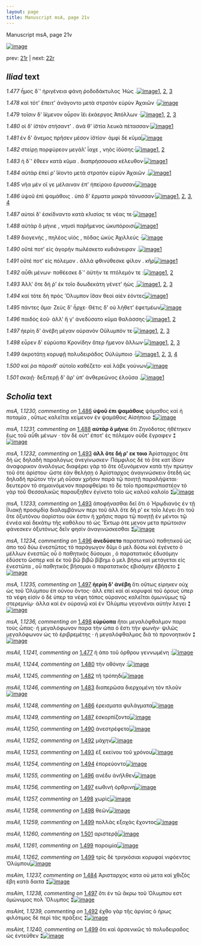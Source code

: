 ```yaml
---
layout: page
title: Manuscript msA, page 21v
---
```


Manuscript msA, page 21v

[![image](http://www.homermultitext.org/iipsrv?OBJ=IIP,1.0&FIF=/project/homer/pyramidal/deepzoom/hmt/vaimg/2017a/VA021VN_0523.tif&WID=100&CVT=JPEG)](http://www.homermultitext.org/ict2/?urn=urn:cite2:hmt:vaimg.2017a:VA021VN_0523)

prev:  [21r](../21r/) | next:  [22r](../22r/)

## *Iliad* text

*1.477* <a id="1.477"/> ἦμος δ`' ἠριγένεια φάνη ῥοδοδάκτυλος Ἠὼς .[![image](http://www.homermultitext.org/iipsrv?OBJ=IIP,1.0&FIF=/project/homer/pyramidal/deepzoom/hmt/vaimg/2017a/VA021VN_0523.tif&RGN=0.494,0.2141,0.344,0.0293&WID=1000&CVT=JPEG)](http://www.homermultitext.org/ict2/?urn=urn:cite2:hmt:vaimg.2017a:VA021VN_0523@0.494,0.2141,0.344,0.0293)[1](#msA_1.1226), [2](#msAil_1.1241), [3](#msA_1.1225)

*1.478* <a id="1.478"/> καὶ τότ' ἔπειτ' ἀνάγοντο μετὰ στρατὸν εὐρὺν Ἀχαιῶν ·[![image](http://www.homermultitext.org/iipsrv?OBJ=IIP,1.0&FIF=/project/homer/pyramidal/deepzoom/hmt/vaimg/2017a/VA021VN_0523.tif&RGN=0.495,0.2307,0.364,0.0293&WID=1000&CVT=JPEG)](http://www.homermultitext.org/ict2/?urn=urn:cite2:hmt:vaimg.2017a:VA021VN_0523@0.495,0.2307,0.364,0.0293)

*1.479* <a id="1.479"/> τοῖσιν δ' ἴ̈κμενον οὖρον ἵ̈ει ἑκάεργος Ἀπόλλων ·[![image](http://www.homermultitext.org/iipsrv?OBJ=IIP,1.0&FIF=/project/homer/pyramidal/deepzoom/hmt/vaimg/2017a/VA021VN_0523.tif&RGN=0.495,0.2517,0.361,0.0331&WID=1000&CVT=JPEG)](http://www.homermultitext.org/ict2/?urn=urn:cite2:hmt:vaimg.2017a:VA021VN_0523@0.495,0.2517,0.361,0.0331)[1](#msA_1.1227), [2](#msAil_1.1243), [3](#msAil_1.1242)

*1.480* <a id="1.480"/> οἱ δ' ἱ̈στὸν στήσαντ' . ἀνά θ' ἱ̈στία λευκὰ πέτασσαν·[![image](http://www.homermultitext.org/iipsrv?OBJ=IIP,1.0&FIF=/project/homer/pyramidal/deepzoom/hmt/vaimg/2017a/VA021VN_0523.tif&RGN=0.499,0.269,0.349,0.0338&WID=1000&CVT=JPEG)](http://www.homermultitext.org/ict2/?urn=urn:cite2:hmt:vaimg.2017a:VA021VN_0523@0.499,0.269,0.349,0.0338)[1](#msAil_1.1244)

*1.481* <a id="1.481"/> ἐν δ' ἄνεμος πρῆσεν μέσον ἱ̈στίον· ἀμφὶ δὲ κῦμα[![image](http://www.homermultitext.org/iipsrv?OBJ=IIP,1.0&FIF=/project/homer/pyramidal/deepzoom/hmt/vaimg/2017a/VA021VN_0523.tif&RGN=0.5,0.2825,0.369,0.0391&WID=1000&CVT=JPEG)](http://www.homermultitext.org/ict2/?urn=urn:cite2:hmt:vaimg.2017a:VA021VN_0523@0.5,0.2825,0.369,0.0391)

*1.482* <a id="1.482"/> στείρῃ πορφύρεον μεγάλ' ΐαχε , νηὸς ἰ̈ούσης·[![image](http://www.homermultitext.org/iipsrv?OBJ=IIP,1.0&FIF=/project/homer/pyramidal/deepzoom/hmt/vaimg/2017a/VA021VN_0523.tif&RGN=0.501,0.3065,0.342,0.0338&WID=1000&CVT=JPEG)](http://www.homermultitext.org/ict2/?urn=urn:cite2:hmt:vaimg.2017a:VA021VN_0523@0.501,0.3065,0.342,0.0338)[1](#msA_1.1228), [2](#msAil_1.1245)

*1.483* <a id="1.483"/> ἡ δ`' ἔθεεν κατὰ κῦμα . διαπρήσσουσα κέλευθον·[![image](http://www.homermultitext.org/iipsrv?OBJ=IIP,1.0&FIF=/project/homer/pyramidal/deepzoom/hmt/vaimg/2017a/VA021VN_0523.tif&RGN=0.504,0.3246,0.36,0.0353&WID=1000&CVT=JPEG)](http://www.homermultitext.org/ict2/?urn=urn:cite2:hmt:vaimg.2017a:VA021VN_0523@0.504,0.3246,0.36,0.0353)[1](#msAil_1.1246)

*1.484* <a id="1.484"/> αὐτὰρ ἐπεί ρ' ἵ̈κοντο μετὰ στρατὸν εὐρὺν Ἀχαιῶν .[![image](http://www.homermultitext.org/iipsrv?OBJ=IIP,1.0&FIF=/project/homer/pyramidal/deepzoom/hmt/vaimg/2017a/VA021VN_0523.tif&RGN=0.501,0.3426,0.36,0.0353&WID=1000&CVT=JPEG)](http://www.homermultitext.org/ict2/?urn=urn:cite2:hmt:vaimg.2017a:VA021VN_0523@0.501,0.3426,0.36,0.0353)[1](#msAim_1.1237)

*1.485* <a id="1.485"/> νῆα μὲν οἵ γε μέλαιναν ἐπ' ἠπείροιο ἔρυσσαν[![image](http://www.homermultitext.org/iipsrv?OBJ=IIP,1.0&FIF=/project/homer/pyramidal/deepzoom/hmt/vaimg/2017a/VA021VN_0523.tif&RGN=0.501,0.3606,0.35,0.0383&WID=1000&CVT=JPEG)](http://www.homermultitext.org/ict2/?urn=urn:cite2:hmt:vaimg.2017a:VA021VN_0523@0.501,0.3606,0.35,0.0383)

*1.486* <a id="1.486"/> ὑψοῦ ἐπὶ ψαμάθοις . ὑπὸ δ' ἕρματα μακρὰ τάνυσσαν·[![image](http://www.homermultitext.org/iipsrv?OBJ=IIP,1.0&FIF=/project/homer/pyramidal/deepzoom/hmt/vaimg/2017a/VA021VN_0523.tif&RGN=0.503,0.3802,0.374,0.0383&WID=1000&CVT=JPEG)](http://www.homermultitext.org/ict2/?urn=urn:cite2:hmt:vaimg.2017a:VA021VN_0523@0.503,0.3802,0.374,0.0383)[1](#msA_1.1229), [2](#msAil_1.1248), [3](#msA_1.1230), [4](#msAil_1.1247)

*1.487* <a id="1.487"/> αὐτοὶ δ' ἐσκίδναντο κατὰ κλισίας τε νέας τε·[![image](http://www.homermultitext.org/iipsrv?OBJ=IIP,1.0&FIF=/project/homer/pyramidal/deepzoom/hmt/vaimg/2017a/VA021VN_0523.tif&RGN=0.503,0.4012,0.337,0.0331&WID=1000&CVT=JPEG)](http://www.homermultitext.org/ict2/?urn=urn:cite2:hmt:vaimg.2017a:VA021VN_0523@0.503,0.4012,0.337,0.0331)[1](#msAil_1.1249)

*1.488* <a id="1.488"/> αὐτὰρ ὃ μήνιε , νηυσὶ παῤἥμενος ὠκυπόροισι[![image](http://www.homermultitext.org/iipsrv?OBJ=IIP,1.0&FIF=/project/homer/pyramidal/deepzoom/hmt/vaimg/2017a/VA021VN_0523.tif&RGN=0.507,0.4207,0.355,0.0331&WID=1000&CVT=JPEG)](http://www.homermultitext.org/ict2/?urn=urn:cite2:hmt:vaimg.2017a:VA021VN_0523@0.507,0.4207,0.355,0.0331)[1](#msA_1.1231)

*1.489* <a id="1.489"/> διογενὴς , πηλέος υἱὸς , πόδας ὠκὺς Ἀχιλλεύς ·[![image](http://www.homermultitext.org/iipsrv?OBJ=IIP,1.0&FIF=/project/homer/pyramidal/deepzoom/hmt/vaimg/2017a/VA021VN_0523.tif&RGN=0.501,0.4395,0.355,0.0331&WID=1000&CVT=JPEG)](http://www.homermultitext.org/ict2/?urn=urn:cite2:hmt:vaimg.2017a:VA021VN_0523@0.501,0.4395,0.355,0.0331)

*1.490* <a id="1.490"/> οὔτέ ποτ' εἰς ἀγορὴν πωλέσκετο κυδιάνειραν .[![image](http://www.homermultitext.org/iipsrv?OBJ=IIP,1.0&FIF=/project/homer/pyramidal/deepzoom/hmt/vaimg/2017a/VA021VN_0523.tif&RGN=0.502,0.4598,0.342,0.0331&WID=1000&CVT=JPEG)](http://www.homermultitext.org/ict2/?urn=urn:cite2:hmt:vaimg.2017a:VA021VN_0523@0.502,0.4598,0.342,0.0331)[1](#msAil_1.1250)

*1.491* <a id="1.491"/> οὔτέ ποτ' εἰς πόλεμον . ἀλλὰ φθινύθεσκε φίλον . κῆρ[![image](http://www.homermultitext.org/iipsrv?OBJ=IIP,1.0&FIF=/project/homer/pyramidal/deepzoom/hmt/vaimg/2017a/VA021VN_0523.tif&RGN=0.502,0.4771,0.36,0.0331&WID=1000&CVT=JPEG)](http://www.homermultitext.org/ict2/?urn=urn:cite2:hmt:vaimg.2017a:VA021VN_0523@0.502,0.4771,0.36,0.0331)[1](#msAil_1.1251)

*1.492* <a id="1.492"/> αὖθι μένων· ποθέεσκε δ`' ἀϋτήν τε πτόλεμόν τε :[![image](http://www.homermultitext.org/iipsrv?OBJ=IIP,1.0&FIF=/project/homer/pyramidal/deepzoom/hmt/vaimg/2017a/VA021VN_0523.tif&RGN=0.504,0.4951,0.355,0.0331&WID=1000&CVT=JPEG)](http://www.homermultitext.org/ict2/?urn=urn:cite2:hmt:vaimg.2017a:VA021VN_0523@0.504,0.4951,0.355,0.0331)[1](#msAint_1.1239), [2](#msAil_1.1252)

*1.493* <a id="1.493"/> Ἀλλ' ὅτε δή ῥ' ἐκ τοῖο δυωδεκάτη γένετ' ἠὼς ,[![image](http://www.homermultitext.org/iipsrv?OBJ=IIP,1.0&FIF=/project/homer/pyramidal/deepzoom/hmt/vaimg/2017a/VA021VN_0523.tif&RGN=0.497,0.5124,0.34,0.0353&WID=1000&CVT=JPEG)](http://www.homermultitext.org/ict2/?urn=urn:cite2:hmt:vaimg.2017a:VA021VN_0523@0.497,0.5124,0.34,0.0353)[1](#msA_1.1232), [2](#msA_1.1233), [3](#msAil_1.1253)

*1.494* <a id="1.494"/> καὶ τότε δὴ πρὸς Ὄλυμπον ἴ̈σαν θεοὶ αἰὲν ἐόντες[![image](http://www.homermultitext.org/iipsrv?OBJ=IIP,1.0&FIF=/project/homer/pyramidal/deepzoom/hmt/vaimg/2017a/VA021VN_0523.tif&RGN=0.506,0.5334,0.355,0.0353&WID=1000&CVT=JPEG)](http://www.homermultitext.org/ict2/?urn=urn:cite2:hmt:vaimg.2017a:VA021VN_0523@0.506,0.5334,0.355,0.0353)[1](#msAil_1.1254)

*1.495* <a id="1.495"/> πάντες ἅμα· Ζεὺς δ' 					ἦρχε· Θέτις δ' οὐ λήθετ' 					ἐφετμέων[![image](http://www.homermultitext.org/iipsrv?OBJ=IIP,1.0&FIF=/project/homer/pyramidal/deepzoom/hmt/vaimg/2017a/VA021VN_0523.tif&RGN=0.503,0.5507,0.377,0.0353&WID=1000&CVT=JPEG)](http://www.homermultitext.org/ict2/?urn=urn:cite2:hmt:vaimg.2017a:VA021VN_0523@0.503,0.5507,0.377,0.0353)

*1.496* <a id="1.496"/> παιδὸς ἑοῦ· ἀλλ' ἥ γ' ἀνεδύσατο κῦμα θαλάσσης·[![image](http://www.homermultitext.org/iipsrv?OBJ=IIP,1.0&FIF=/project/homer/pyramidal/deepzoom/hmt/vaimg/2017a/VA021VN_0523.tif&RGN=0.502,0.5702,0.369,0.0353&WID=1000&CVT=JPEG)](http://www.homermultitext.org/ict2/?urn=urn:cite2:hmt:vaimg.2017a:VA021VN_0523@0.502,0.5702,0.369,0.0353)[1](#msAil_1.1255), [2](#msA_1.1234)

*1.497* <a id="1.497"/> ἠερίη δ' ἀνέβη μέγαν οὐρανὸν Οὔλυμπόν τε·[![image](http://www.homermultitext.org/iipsrv?OBJ=IIP,1.0&FIF=/project/homer/pyramidal/deepzoom/hmt/vaimg/2017a/VA021VN_0523.tif&RGN=0.505,0.5913,0.345,0.0301&WID=1000&CVT=JPEG)](http://www.homermultitext.org/ict2/?urn=urn:cite2:hmt:vaimg.2017a:VA021VN_0523@0.505,0.5913,0.345,0.0301)[1](#msAim_1.1238), [2](#msAil_1.1256), [3](#msA_1.1235)

*1.498* <a id="1.498"/> εὗρεν δ' εὐρύοπα Κρονίδην ἄτερ ἥμενον ἄλλων·[![image](http://www.homermultitext.org/iipsrv?OBJ=IIP,1.0&FIF=/project/homer/pyramidal/deepzoom/hmt/vaimg/2017a/VA021VN_0523.tif&RGN=0.507,0.6048,0.373,0.0368&WID=1000&CVT=JPEG)](http://www.homermultitext.org/ict2/?urn=urn:cite2:hmt:vaimg.2017a:VA021VN_0523@0.507,0.6048,0.373,0.0368)[1](#msAil_1.1257), [2](#msA_1.1236), [3](#msAil_1.1258)

*1.499* <a id="1.499"/> ἀκροτάτῃ κορυφῇ πολυδειράδος Οὐλύμποιο ·[![image](http://www.homermultitext.org/iipsrv?OBJ=IIP,1.0&FIF=/project/homer/pyramidal/deepzoom/hmt/vaimg/2017a/VA021VN_0523.tif&RGN=0.503,0.6266,0.356,0.0331&WID=1000&CVT=JPEG)](http://www.homermultitext.org/ict2/?urn=urn:cite2:hmt:vaimg.2017a:VA021VN_0523@0.503,0.6266,0.356,0.0331)[1](#msAil_1.1262), [2](#msAil_1.1261), [3](#msAil_1.1259), [4](#msAint_1.1240)

*1.500* <a id="1.500"/> καί ῥα πάροιθ' αὐτοῖο καθέζετο· καὶ λάβε γούνων[![image](http://www.homermultitext.org/iipsrv?OBJ=IIP,1.0&FIF=/project/homer/pyramidal/deepzoom/hmt/vaimg/2017a/VA021VN_0523.tif&RGN=0.506,0.6446,0.352,0.0361&WID=1000&CVT=JPEG)](http://www.homermultitext.org/ict2/?urn=urn:cite2:hmt:vaimg.2017a:VA021VN_0523@0.506,0.6446,0.352,0.0361)

*1.501* <a id="1.501"/> σκαιῇ· δεξιτερῇ δ' ἄρ' ὑπ' ἀνθερεῶνος ἑλοῦσα .[![image](http://www.homermultitext.org/iipsrv?OBJ=IIP,1.0&FIF=/project/homer/pyramidal/deepzoom/hmt/vaimg/2017a/VA021VN_0523.tif&RGN=0.509,0.6604,0.368,0.0383&WID=1000&CVT=JPEG)](http://www.homermultitext.org/ict2/?urn=urn:cite2:hmt:vaimg.2017a:VA021VN_0523@0.509,0.6604,0.368,0.0383)[1](#msAil_1.1260)

## *Scholia* text

*msA, 1.1230, commenting on* [1.486](#1.486)  <a id="msA_1.1230"/> **ὑψοῦ ἐπι ψαμάθοις** ψάμαθος καὶ ἡ ποταμία , οὕτως καλεῖται κείμενον ἐν ψαμάθοις Αἰσήποιο ⁑[![image](http://www.homermultitext.org/iipsrv?OBJ=IIP,1.0&FIF=/project/homer/pyramidal/deepzoom/hmt/vaimg/2017a/VA021VN_0523.tif&RGN=0.21518055,0.21466113,0.22623434,0.04066390&WID=1000&CVT=JPEG)](http://www.homermultitext.org/ict2/?urn=urn:cite2:hmt:vaimg.2017a:VA021VN_0523@0.21518055,0.21466113,0.22623434,0.04066390)

*msA, 1.1231, commenting on* [1.488](#1.488)  <a id="msA_1.1231"/> **αὐτὰρ ὃ μήνιε** ὅτι Ζηνόδοτος ἠθέτηκεν ἕως τοῦ αὖθι μένων · τὸν δὲ οὐτ' έποτ' ἐς πόλεμον οὐδε ἔγραφεν ⁑[![image](http://www.homermultitext.org/iipsrv?OBJ=IIP,1.0&FIF=/project/homer/pyramidal/deepzoom/hmt/vaimg/2017a/VA021VN_0523.tif&RGN=0.21296979,0.24923928,0.22955048,0.04398340&WID=1000&CVT=JPEG)](http://www.homermultitext.org/ict2/?urn=urn:cite2:hmt:vaimg.2017a:VA021VN_0523@0.21296979,0.24923928,0.22955048,0.04398340)

*msA, 1.1232, commenting on* [1.493](#1.493)  <a id="msA_1.1232"/> **ἀλλ ὅτε δή ρ' εκ τοιο** Ἀρίσταρχος ὅτε δὴ ὡς δηλαδὴ παραλόγως ἀνεγίνωσκεν· Πάμφιλος δὲ τὸ ὅτε κατ ϊδίαν ἀναφορικον ἀναλόγως διαφέρει γὰρ τὸ ὄτε ὀξυνόμενον κατὰ τὴν πρώτην τοῦ ότε ἀρίστου· ὥστε ἐὰν θελήσῃ ὁ Ἀρίσταρχος ἀναγινώσκειν ὅτεδὴ ὡς δηλαδὴ πρῶτον τὴν μὴ οὖσαν χρῆσιν παρὰ τῷ ποιητῇ παραλήψεται· δευτερον τὸ σημαινόμενον παραφθείρει τὸ δε τοῖο προπερισπαστέον τὸ γὰρ τοῦ Θεσσαλικῶς παραυξηθεν ἐγίνετο τοῖο ὡς καλοῦ καλοῖο ⁑[![image](http://www.homermultitext.org/iipsrv?OBJ=IIP,1.0&FIF=/project/homer/pyramidal/deepzoom/hmt/vaimg/2017a/VA021VN_0523.tif&RGN=0.21333825,0.27994467,0.22991894,0.13278008&WID=1000&CVT=JPEG)](http://www.homermultitext.org/ict2/?urn=urn:cite2:hmt:vaimg.2017a:VA021VN_0523@0.21333825,0.27994467,0.22991894,0.13278008)

*msA, 1.1233, commenting on* [1.493](#1.493)  <a id="msA_1.1233"/> ἀποφήνασθαι δεῖ ὅτι ὁ Ἡρῳδιανὸς ἐν τῇ Ϊλιακῇ προσῳδίᾳ διαλαμβάνων περι τοῦ ἀλλ ὅτε δή ρ' εκ τοῖο λέγει ὅτι τοῦ ὅτε ὀξυτόνου ἀορίστου οὐκ έστιν ἡ χρῆσις παρα τῷ ποιητῇ ἐν μέντοι τῷ ἐννέα καὶ δεκάτῳ τῆς καθόλου τὸ ὡς Ἕκτωρ ὁτε μενον μετα πρώτοισιν φάνεσκεν ὀξυτόνως δεῖν φησὶν ἀναγινώσκεσθαι ⁑[![image](http://www.homermultitext.org/iipsrv?OBJ=IIP,1.0&FIF=/project/homer/pyramidal/deepzoom/hmt/vaimg/2017a/VA021VN_0523.tif&RGN=0.21260133,0.40470263,0.24834193,0.08879668&WID=1000&CVT=JPEG)](http://www.homermultitext.org/ict2/?urn=urn:cite2:hmt:vaimg.2017a:VA021VN_0523@0.21260133,0.40470263,0.24834193,0.08879668)

*msA, 1.1234, commenting on* [1.496](#1.496)  <a id="msA_1.1234"/> **ἀνεδύσετο** παρατατικοῦ παθητικοῦ ὡς ἀπο τοῦ δύω ἐνεστῶτος τὸ παράγωγον δῦμι ὁ μελ δύσω καὶ ἐγένετο ὁ μέλλων ἐνεστῶς οὗ ὁ παθητικὸς δύσομαι , ὁ παρατατικὸς ἐδυσόμην ἐδύσετο ὥσπερ καὶ ἐκ τοῦ βῶ βιβῶ βίβημι ὁ μελ βήσω καὶ μετάγεται εἰς ἐνεστῶτα , οὗ παθητικὸς βήσομαι ὁ παρατατικὸς εβισόμην ἐβήσετο ⁑[![image](http://www.homermultitext.org/iipsrv?OBJ=IIP,1.0&FIF=/project/homer/pyramidal/deepzoom/hmt/vaimg/2017a/VA021VN_0523.tif&RGN=0.21849668,0.48990318,0.22402358,0.09294606&WID=1000&CVT=JPEG)](http://www.homermultitext.org/ict2/?urn=urn:cite2:hmt:vaimg.2017a:VA021VN_0523@0.21849668,0.48990318,0.22402358,0.09294606)

*msA, 1.1235, commenting on* [1.497](#1.497)  <a id="msA_1.1235"/> **ἠερίη δ' ἀνέβη** ὅτι οὕτως εἰρηκεν οὐχ ὡς τοῦ Ὀλύμπου ἐπ οὐνου ὄντος· ἀλλ επεὶ καὶ αἱ κορυφαὶ τοῦ όρους ὑπερ τὰ νέφη εἰσίν ὁ δὲ ὑπερ τα νέφη τόπος οὐρανος καλεῖται ὁμωνύμως τῷ στερεμνίῳ· ἀλλα καὶ ἐν οὐρανῷ καὶ ἐν Ὀλύμπω γεγονέναι αὐτὴν λεγει ⁑[![image](http://www.homermultitext.org/iipsrv?OBJ=IIP,1.0&FIF=/project/homer/pyramidal/deepzoom/hmt/vaimg/2017a/VA021VN_0523.tif&RGN=0.22586588,0.57676349,0.22181282,0.07579530&WID=1000&CVT=JPEG)](http://www.homermultitext.org/ict2/?urn=urn:cite2:hmt:vaimg.2017a:VA021VN_0523@0.22586588,0.57676349,0.22181282,0.07579530)

*msA, 1.1236, commenting on* [1.498](#1.498)  <a id="msA_1.1236"/> **εὐρύοπα** ἤτοι μεγαλόφθαλμον παρα τοὺς ὦπας· ἠ μεγαλόφωνον παρα τὴν ώπα ὁ ἔστι τὴν φωνὴν· ψιλῶς μεγαλόφωνον ὡς τὸ ἐριβρεμέτης · ἠ μεγαλόφθαλμος διὰ τὸ προνοητικόν ⁑[![image](http://www.homermultitext.org/iipsrv?OBJ=IIP,1.0&FIF=/project/homer/pyramidal/deepzoom/hmt/vaimg/2017a/VA021VN_0523.tif&RGN=0.22291820,0.65006916,0.24613117,0.05117566&WID=1000&CVT=JPEG)](http://www.homermultitext.org/ict2/?urn=urn:cite2:hmt:vaimg.2017a:VA021VN_0523@0.22291820,0.65006916,0.24613117,0.05117566)

*msAil, 1.1241, commenting on* [1.477](#1.477)  <a id="msAil_1.1241"/> ἡ ἀπο τοῦ όρθρου γεννωμένη :[![image](http://www.homermultitext.org/iipsrv?OBJ=IIP,1.0&FIF=/project/homer/pyramidal/deepzoom/hmt/vaimg/2017a/VA021VN_0523.tif&RGN=0.56300663,0.20663900,0.10906411,0.01466113&WID=1000&CVT=JPEG)](http://www.homermultitext.org/ict2/?urn=urn:cite2:hmt:vaimg.2017a:VA021VN_0523@0.56300663,0.20663900,0.10906411,0.01466113)

*msAil, 1.1244, commenting on* [1.480](#1.480)  <a id="msAil_1.1244"/> τὴν οθόνην :[![image](http://www.homermultitext.org/iipsrv?OBJ=IIP,1.0&FIF=/project/homer/pyramidal/deepzoom/hmt/vaimg/2017a/VA021VN_0523.tif&RGN=0.70228445,0.27053942,0.04863670,0.00995851&WID=1000&CVT=JPEG)](http://www.homermultitext.org/ict2/?urn=urn:cite2:hmt:vaimg.2017a:VA021VN_0523@0.70228445,0.27053942,0.04863670,0.00995851)

*msAil, 1.1245, commenting on* [1.482](#1.482)  <a id="msAil_1.1245"/> τῆ τρόπηδι[![image](http://www.homermultitext.org/iipsrv?OBJ=IIP,1.0&FIF=/project/homer/pyramidal/deepzoom/hmt/vaimg/2017a/VA021VN_0523.tif&RGN=0.52358143,0.31203320,0.04716286,0.01023513&WID=1000&CVT=JPEG)](http://www.homermultitext.org/ict2/?urn=urn:cite2:hmt:vaimg.2017a:VA021VN_0523@0.52358143,0.31203320,0.04716286,0.01023513)

*msAil, 1.1246, commenting on* [1.483](#1.483)  <a id="msAil_1.1246"/> διαπερῶσα διερχομένη τὸν πλοῦν[![image](http://www.homermultitext.org/iipsrv?OBJ=IIP,1.0&FIF=/project/homer/pyramidal/deepzoom/hmt/vaimg/2017a/VA021VN_0523.tif&RGN=0.70117907,0.32337483,0.16101695,0.01632089&WID=1000&CVT=JPEG)](http://www.homermultitext.org/ict2/?urn=urn:cite2:hmt:vaimg.2017a:VA021VN_0523@0.70117907,0.32337483,0.16101695,0.01632089)

*msAil, 1.1248, commenting on* [1.486](#1.486)  <a id="msAil_1.1248"/> ἐρεισματα φυλάγματα[![image](http://www.homermultitext.org/iipsrv?OBJ=IIP,1.0&FIF=/project/homer/pyramidal/deepzoom/hmt/vaimg/2017a/VA021VN_0523.tif&RGN=0.73139278,0.38146611,0.08216654,0.01272476&WID=1000&CVT=JPEG)](http://www.homermultitext.org/ict2/?urn=urn:cite2:hmt:vaimg.2017a:VA021VN_0523@0.73139278,0.38146611,0.08216654,0.01272476)

*msAil, 1.1249, commenting on* [1.487](#1.487)  <a id="msAil_1.1249"/> ἐσκορπίζοντο[![image](http://www.homermultitext.org/iipsrv?OBJ=IIP,1.0&FIF=/project/homer/pyramidal/deepzoom/hmt/vaimg/2017a/VA021VN_0523.tif&RGN=0.60132646,0.40359613,0.05158438,0.01189488&WID=1000&CVT=JPEG)](http://www.homermultitext.org/ict2/?urn=urn:cite2:hmt:vaimg.2017a:VA021VN_0523@0.60132646,0.40359613,0.05158438,0.01189488)

*msAil, 1.1250, commenting on* [1.490](#1.490)  <a id="msAil_1.1250"/> ἀνεστρέφετο[![image](http://www.homermultitext.org/iipsrv?OBJ=IIP,1.0&FIF=/project/homer/pyramidal/deepzoom/hmt/vaimg/2017a/VA021VN_0523.tif&RGN=0.66507001,0.45975104,0.06153279,0.01244813&WID=1000&CVT=JPEG)](http://www.homermultitext.org/ict2/?urn=urn:cite2:hmt:vaimg.2017a:VA021VN_0523@0.66507001,0.45975104,0.06153279,0.01244813)

*msAil, 1.1252, commenting on* [1.492](#1.492)  <a id="msAil_1.1252"/> μάχην[![image](http://www.homermultitext.org/iipsrv?OBJ=IIP,1.0&FIF=/project/homer/pyramidal/deepzoom/hmt/vaimg/2017a/VA021VN_0523.tif&RGN=0.72218128,0.49598893,0.03500368,0.01078838&WID=1000&CVT=JPEG)](http://www.homermultitext.org/ict2/?urn=urn:cite2:hmt:vaimg.2017a:VA021VN_0523@0.72218128,0.49598893,0.03500368,0.01078838)

*msAil, 1.1253, commenting on* [1.493](#1.493)  <a id="msAil_1.1253"/> ἐξ εκείνου τοῦ χρόνου[![image](http://www.homermultitext.org/iipsrv?OBJ=IIP,1.0&FIF=/project/homer/pyramidal/deepzoom/hmt/vaimg/2017a/VA021VN_0523.tif&RGN=0.59801032,0.51811895,0.07995578,0.00885201&WID=1000&CVT=JPEG)](http://www.homermultitext.org/ict2/?urn=urn:cite2:hmt:vaimg.2017a:VA021VN_0523@0.59801032,0.51811895,0.07995578,0.00885201)

*msAil, 1.1254, commenting on* [1.494](#1.494)  <a id="msAil_1.1254"/> ἐπορεύοντο[![image](http://www.homermultitext.org/iipsrv?OBJ=IIP,1.0&FIF=/project/homer/pyramidal/deepzoom/hmt/vaimg/2017a/VA021VN_0523.tif&RGN=0.72549742,0.53471646,0.04237288,0.01078838&WID=1000&CVT=JPEG)](http://www.homermultitext.org/ict2/?urn=urn:cite2:hmt:vaimg.2017a:VA021VN_0523@0.72549742,0.53471646,0.04237288,0.01078838)

*msAil, 1.1255, commenting on* [1.496](#1.496)  <a id="msAil_1.1255"/> ανέδυ ἀνῆλθεν[![image](http://www.homermultitext.org/iipsrv?OBJ=IIP,1.0&FIF=/project/homer/pyramidal/deepzoom/hmt/vaimg/2017a/VA021VN_0523.tif&RGN=0.69565217,0.57178423,0.06005895,0.00885201&WID=1000&CVT=JPEG)](http://www.homermultitext.org/ict2/?urn=urn:cite2:hmt:vaimg.2017a:VA021VN_0523@0.69565217,0.57178423,0.06005895,0.00885201)

*msAil, 1.1256, commenting on* [1.497](#1.497)  <a id="msAil_1.1256"/> εωθινὴ ὀρθρινη[![image](http://www.homermultitext.org/iipsrv?OBJ=IIP,1.0&FIF=/project/homer/pyramidal/deepzoom/hmt/vaimg/2017a/VA021VN_0523.tif&RGN=0.52358143,0.59529737,0.06484893,0.01023513&WID=1000&CVT=JPEG)](http://www.homermultitext.org/ict2/?urn=urn:cite2:hmt:vaimg.2017a:VA021VN_0523@0.52358143,0.59529737,0.06484893,0.01023513)

*msAil, 1.1257, commenting on* [1.498](#1.498)  <a id="msAil_1.1257"/> χωρὶς[![image](http://www.homermultitext.org/iipsrv?OBJ=IIP,1.0&FIF=/project/homer/pyramidal/deepzoom/hmt/vaimg/2017a/VA021VN_0523.tif&RGN=0.75792189,0.60774550,0.02468681,0.01106501&WID=1000&CVT=JPEG)](http://www.homermultitext.org/ict2/?urn=urn:cite2:hmt:vaimg.2017a:VA021VN_0523@0.75792189,0.60774550,0.02468681,0.01106501)

*msAil, 1.1258, commenting on* [1.498](#1.498)  <a id="msAil_1.1258"/> θεῶν[![image](http://www.homermultitext.org/iipsrv?OBJ=IIP,1.0&FIF=/project/homer/pyramidal/deepzoom/hmt/vaimg/2017a/VA021VN_0523.tif&RGN=0.84782609,0.60276625,0.02210759,0.01023513&WID=1000&CVT=JPEG)](http://www.homermultitext.org/ict2/?urn=urn:cite2:hmt:vaimg.2017a:VA021VN_0523@0.84782609,0.60276625,0.02210759,0.01023513)

*msAil, 1.1259, commenting on* [1.499](#1.499)  <a id="msAil_1.1259"/> πολλὰς εξοχὰς ἔχοντος[![image](http://www.homermultitext.org/iipsrv?OBJ=IIP,1.0&FIF=/project/homer/pyramidal/deepzoom/hmt/vaimg/2017a/VA021VN_0523.tif&RGN=0.66728077,0.62600277,0.10390567,0.01493776&WID=1000&CVT=JPEG)](http://www.homermultitext.org/ict2/?urn=urn:cite2:hmt:vaimg.2017a:VA021VN_0523@0.66728077,0.62600277,0.10390567,0.01493776)

*msAil, 1.1260, commenting on* [1.501](#1.501)  <a id="msAil_1.1260"/> αριστερᾷ[![image](http://www.homermultitext.org/iipsrv?OBJ=IIP,1.0&FIF=/project/homer/pyramidal/deepzoom/hmt/vaimg/2017a/VA021VN_0523.tif&RGN=0.53537214,0.67164592,0.04458364,0.01134163&WID=1000&CVT=JPEG)](http://www.homermultitext.org/ict2/?urn=urn:cite2:hmt:vaimg.2017a:VA021VN_0523@0.53537214,0.67164592,0.04458364,0.01134163)

*msAil, 1.1261, commenting on* [1.499](#1.499)  <a id="msAil_1.1261"/> παροιμία[![image](http://www.homermultitext.org/iipsrv?OBJ=IIP,1.0&FIF=/project/homer/pyramidal/deepzoom/hmt/vaimg/2017a/VA021VN_0523.tif&RGN=0.52873987,0.69128631,0.02910833,0.01217151&WID=1000&CVT=JPEG)](http://www.homermultitext.org/ict2/?urn=urn:cite2:hmt:vaimg.2017a:VA021VN_0523@0.52873987,0.69128631,0.02910833,0.01217151)

*msAil, 1.1262, commenting on* [1.499](#1.499)  <a id="msAil_1.1262"/> τρὶς δὲ τριηκόσιαι κορυφαὶ νιφόεντος Ὀλύμπου[![image](http://www.homermultitext.org/iipsrv?OBJ=IIP,1.0&FIF=/project/homer/pyramidal/deepzoom/hmt/vaimg/2017a/VA021VN_0523.tif&RGN=0.55747973,0.68907331,0.20891673,0.02019364&WID=1000&CVT=JPEG)](http://www.homermultitext.org/ict2/?urn=urn:cite2:hmt:vaimg.2017a:VA021VN_0523@0.55747973,0.68907331,0.20891673,0.02019364)

*msAim, 1.1237, commenting on* [1.484](#1.484)  <a id="msAim_1.1237"/> Ἀρισταρχος κατα οὐ μετα καὶ χθιζὸς έβη κατὰ δαιτα ⁑[![image](http://www.homermultitext.org/iipsrv?OBJ=IIP,1.0&FIF=/project/homer/pyramidal/deepzoom/hmt/vaimg/2017a/VA021VN_0523.tif&RGN=0.43551953,0.35739972,0.06963891,0.04343015&WID=1000&CVT=JPEG)](http://www.homermultitext.org/ict2/?urn=urn:cite2:hmt:vaimg.2017a:VA021VN_0523@0.43551953,0.35739972,0.06963891,0.04343015)

*msAim, 1.1238, commenting on* [1.497](#1.497)  <a id="msAim_1.1238"/> ὅτι ἐν τῶ ἄκρω τοῦ Ὀλυμπου εστ ὁμώνυμος πολ Ὄλυμπος ⁑[![image](http://www.homermultitext.org/iipsrv?OBJ=IIP,1.0&FIF=/project/homer/pyramidal/deepzoom/hmt/vaimg/2017a/VA021VN_0523.tif&RGN=0.44657332,0.63817427,0.05932203,0.06224066&WID=1000&CVT=JPEG)](http://www.homermultitext.org/ict2/?urn=urn:cite2:hmt:vaimg.2017a:VA021VN_0523@0.44657332,0.63817427,0.05932203,0.06224066)

*msAint, 1.1239, commenting on* [1.492](#1.492)  <a id="msAint_1.1239"/> ἐχθο γὰρ τῆς ἀργίας ὁ ήρως φιλότιμος δὲ περὶ τὰς πράξεις ⁑[![image](http://www.homermultitext.org/iipsrv?OBJ=IIP,1.0&FIF=/project/homer/pyramidal/deepzoom/hmt/vaimg/2017a/VA021VN_0523.tif&RGN=0.84045689,0.45366528,0.05490052,0.05283541&WID=1000&CVT=JPEG)](http://www.homermultitext.org/ict2/?urn=urn:cite2:hmt:vaimg.2017a:VA021VN_0523@0.84045689,0.45366528,0.05490052,0.05283541)

*msAint, 1.1240, commenting on* [1.499](#1.499)  <a id="msAint_1.1240"/> ὅτι καὶ ἀρσενικῶς τὸ πολυδειραδος ὡς ἐντεῦθεν ⁑[![image](http://www.homermultitext.org/iipsrv?OBJ=IIP,1.0&FIF=/project/homer/pyramidal/deepzoom/hmt/vaimg/2017a/VA021VN_0523.tif&RGN=0.85556374,0.63153527,0.05232130,0.03540802&WID=1000&CVT=JPEG)](http://www.homermultitext.org/ict2/?urn=urn:cite2:hmt:vaimg.2017a:VA021VN_0523@0.85556374,0.63153527,0.05232130,0.03540802)